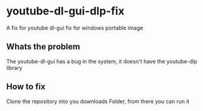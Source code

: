 # youtube-dl-gui-dlp-fix
A fix for youtube dl-gui fix for windows portable image

## Whats the problem
The youtube-dl-gui has a bug in the system, it doesn't have the youtube-dlp library

## How to fix
Clone the repository into you downloads Folder, from there you can run it